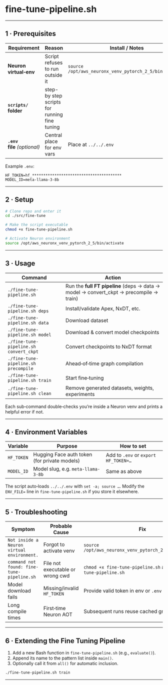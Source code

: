 # fine-tune-pipeline.sh 

---

## 1 · Prerequisites

| Requirement | Reason | Install / Notes |
|-------------|--------|-----------------|
| **Neuron virtual‑env** | Script refuses to run outside it | `source /opt/aws_neuronx_venv_pytorch_2_5/bin/activate` |
| **`scripts/` folder** | step-by step scripts for running fine tuning | |
| **`.env` file** *(optional)* | Central place for env vars | Place at `../../.env` |

Example `.env`:

```dotenv
HF_TOKEN=hf_****************************************
MODEL_ID=meta-llama-3-8b
```

---

## 2 · Setup

```bash
# Clone repo and enter it
cd ./src/fine-tune

# Make the script executable
chmod +x fine-tune-pipeline.sh

# Activate Neuron environment
source /opt/aws_neuronx_venv_pytorch_2_5/bin/activate
```

---

## 3 · Usage

| Command | Action |
|---------|--------|
| `./fine-tune-pipeline.sh` | Run the **full FT pipeline** (deps → data → model → convert_ckpt → precompile → train) |
| `./fine-tune-pipeline.sh deps` | Install/validate Apex, NxDT, etc. |
| `./fine-tune-pipeline.sh data` | Download dataset |
| `./fine-tune-pipeline.sh model` | Download & convert model checkpoints |
| `./fine-tune-pipeline.sh convert_ckpt` | Convert checkpoints to NxDT format |
| `./fine-tune-pipeline.sh precompile` | Ahead‑of‑time graph compilation |
| `./fine-tune-pipeline.sh train` | Start fine‑tuning |
| `./fine-tune-pipeline.sh clean` | Remove generated datasets, weights, experiments |

 Each sub‑command double‑checks you’re inside a Neuron venv and prints a helpful error if not.

---

## 4 · Environment Variables

| Variable | Purpose | How to set |
|----------|---------|-----------|
| `HF_TOKEN` | Hugging Face auth token (for private models) | Add to `.env` or `export HF_TOKEN=…` |
| `MODEL_ID` | Model slug, e.g. `meta-llama-3-8b` | Same as above |

The script auto‑loads `../../.env` with `set -a; source …`. Modify the `ENV_FILE=` line in `fine-tune-pipeline.sh` if you store it elsewhere.

---

## 5 · Troubleshooting

| Symptom | Probable Cause | Fix |
|---------|---------------|-----|
| `Not inside a Neuron virtual environment.` | Forgot to activate venv | `source /opt/aws_neuronx_venv_pytorch_2_5/bin/activate` |
| `command not found: fine-tune-pipeline.sh` | File not executable or wrong cwd | `chmod +x fine-tune-pipeline.sh` and/or `./fine-tune-pipeline.sh` |
| Model download fails | Missing/invalid `HF_TOKEN` | Provide valid token in env or `.env` |
| Long compile times | First‑time Neuron AOT | Subsequent runs reuse cached graphs |

---

## 6 · Extending the Fine Tuning Pipeline

1. Add a new Bash function in `fine-tune-pipeline.sh` (e.g., `evaluate()`).
2. Append its name to the pattern list inside `main()`.
3. Optionally call it from `all()` for automatic inclusion.

```bash
./fine-tune-pipeline.sh train 
```
---
